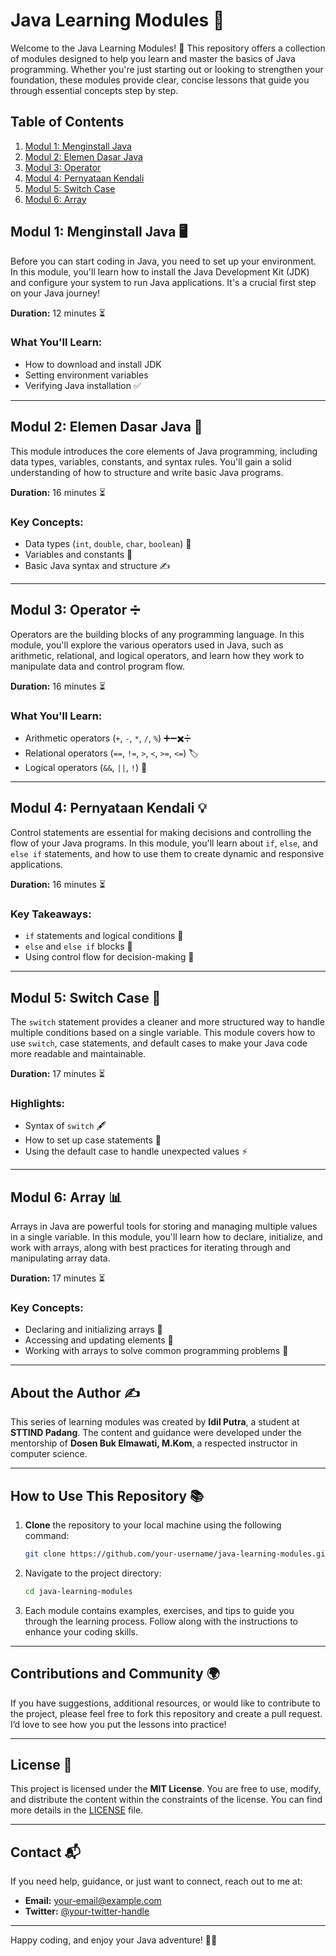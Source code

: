 # Java Learning Modules 🚀

Welcome to the Java Learning Modules! 🎉 This repository offers a collection of modules designed to help you learn and master the basics of Java programming. Whether you're just starting out or looking to strengthen your foundation, these modules provide clear, concise lessons that guide you through essential concepts step by step.

## Table of Contents

1. [Modul 1: Menginstall Java](#modul-1-menginstall-java)
2. [Modul 2: Elemen Dasar Java](#modul-2-elemen-dasar-java)
3. [Modul 3: Operator](#modul-3-operator)
4. [Modul 4: Pernyataan Kendali](#modul-4-pernyataan-kendali)
5. [Modul 5: Switch Case](#modul-5-switch-case)
6. [Modul 6: Array](#modul-6-array)

## Modul 1: Menginstall Java 🖥️

Before you can start coding in Java, you need to set up your environment. In this module, you'll learn how to install the Java Development Kit (JDK) and configure your system to run Java applications. It's a crucial first step on your Java journey!

**Duration:** 12 minutes ⏳

### What You'll Learn:
- How to download and install JDK
- Setting environment variables
- Verifying Java installation ✅

---

## Modul 2: Elemen Dasar Java 📝

This module introduces the core elements of Java programming, including data types, variables, constants, and syntax rules. You'll gain a solid understanding of how to structure and write basic Java programs.

**Duration:** 16 minutes ⏳

### Key Concepts:
- Data types (`int`, `double`, `char`, `boolean`) 🔢
- Variables and constants 🧮
- Basic Java syntax and structure ✍️

---

## Modul 3: Operator ➗

Operators are the building blocks of any programming language. In this module, you'll explore the various operators used in Java, such as arithmetic, relational, and logical operators, and learn how they work to manipulate data and control program flow.

**Duration:** 16 minutes ⏳

### What You'll Learn:
- Arithmetic operators (`+`, `-`, `*`, `/`, `%`) ➕➖✖️➗
- Relational operators (`==`, `!=`, `>`, `<`, `>=`, `<=`) 🏷️
- Logical operators (`&&`, `||`, `!`) 🔐

---

## Modul 4: Pernyataan Kendali 💡

Control statements are essential for making decisions and controlling the flow of your Java programs. In this module, you'll learn about `if`, `else`, and `else if` statements, and how to use them to create dynamic and responsive applications.

**Duration:** 16 minutes ⏳

### Key Takeaways:
- `if` statements and logical conditions 🧩
- `else` and `else if` blocks 🔄
- Using control flow for decision-making 🎯

---

## Modul 5: Switch Case 🔄

The `switch` statement provides a cleaner and more structured way to handle multiple conditions based on a single variable. This module covers how to use `switch`, case statements, and default cases to make your Java code more readable and maintainable.

**Duration:** 17 minutes ⏳

### Highlights:
- Syntax of `switch` 🖋️
- How to set up case statements 🧭
- Using the default case to handle unexpected values ⚡

---

## Modul 6: Array 📊

Arrays in Java are powerful tools for storing and managing multiple values in a single variable. In this module, you'll learn how to declare, initialize, and work with arrays, along with best practices for iterating through and manipulating array data.

**Duration:** 17 minutes ⏳

### Key Concepts:
- Declaring and initializing arrays 🔢
- Accessing and updating elements 📌
- Working with arrays to solve common programming problems 🧠

---

## About the Author ✍️

This series of learning modules was created by **Idil Putra**, a student at **STTIND Padang**. The content and guidance were developed under the mentorship of **Dosen Buk Elmawati, M.Kom**, a respected instructor in computer science.

---

## How to Use This Repository 📚

1. **Clone** the repository to your local machine using the following command:
    ```bash
    git clone https://github.com/your-username/java-learning-modules.git
    ```

2. Navigate to the project directory:
    ```bash
    cd java-learning-modules
    ```

3. Each module contains examples, exercises, and tips to guide you through the learning process. Follow along with the instructions to enhance your coding skills.

---

## Contributions and Community 🌍

If you have suggestions, additional resources, or would like to contribute to the project, please feel free to fork this repository and create a pull request. I’d love to see how you put the lessons into practice!

---

## License 📜

This project is licensed under the **MIT License**. You are free to use, modify, and distribute the content within the constraints of the license. You can find more details in the [LICENSE](LICENSE) file.

---

## Contact 📬

If you need help, guidance, or just want to connect, reach out to me at:

- **Email:** [your-email@example.com](mailto:your-email@example.com)
- **Twitter:** [@your-twitter-handle](https://twitter.com/your-twitter-handle)

---

Happy coding, and enjoy your Java adventure! 🎉✨
